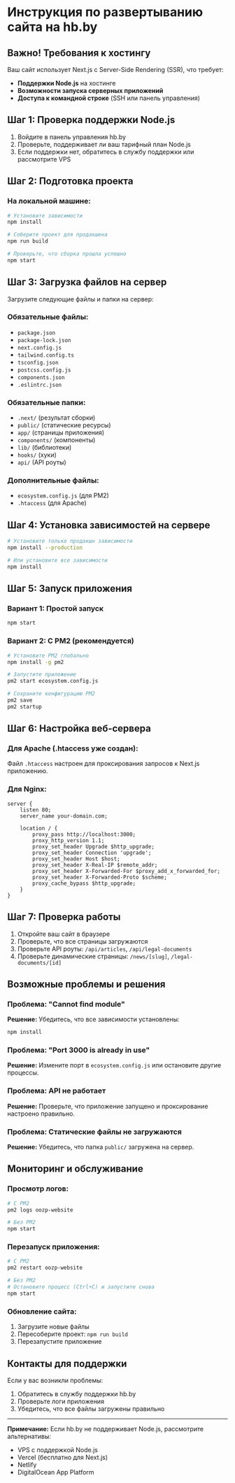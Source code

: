 # Инструкция по развертыванию сайта на hb.by

## Важно! Требования к хостингу

Ваш сайт использует Next.js с Server-Side Rendering (SSR), что требует:
- **Поддержки Node.js** на хостинге
- **Возможности запуска серверных приложений**
- **Доступа к командной строке** (SSH или панель управления)

## Шаг 1: Проверка поддержки Node.js

1. Войдите в панель управления hb.by
2. Проверьте, поддерживает ли ваш тарифный план Node.js
3. Если поддержки нет, обратитесь в службу поддержки или рассмотрите VPS

## Шаг 2: Подготовка проекта

### На локальной машине:

```bash
# Установите зависимости
npm install

# Соберите проект для продакшена
npm run build

# Проверьте, что сборка прошла успешно
npm start
```

## Шаг 3: Загрузка файлов на сервер

Загрузите следующие файлы и папки на сервер:

### Обязательные файлы:
- `package.json`
- `package-lock.json`
- `next.config.js`
- `tailwind.config.ts`
- `tsconfig.json`
- `postcss.config.js`
- `components.json`
- `.eslintrc.json`

### Обязательные папки:
- `.next/` (результат сборки)
- `public/` (статические ресурсы)
- `app/` (страницы приложения)
- `components/` (компоненты)
- `lib/` (библиотеки)
- `hooks/` (хуки)
- `api/` (API роуты)

### Дополнительные файлы:
- `ecosystem.config.js` (для PM2)
- `.htaccess` (для Apache)

## Шаг 4: Установка зависимостей на сервере

```bash
# Установите только продакшн зависимости
npm install --production

# Или установите все зависимости
npm install
```

## Шаг 5: Запуск приложения

### Вариант 1: Простой запуск
```bash
npm start
```

### Вариант 2: С PM2 (рекомендуется)
```bash
# Установите PM2 глобально
npm install -g pm2

# Запустите приложение
pm2 start ecosystem.config.js

# Сохраните конфигурацию PM2
pm2 save
pm2 startup
```

## Шаг 6: Настройка веб-сервера

### Для Apache (.htaccess уже создан):
Файл `.htaccess` настроен для проксирования запросов к Next.js приложению.

### Для Nginx:
```nginx
server {
    listen 80;
    server_name your-domain.com;
    
    location / {
        proxy_pass http://localhost:3000;
        proxy_http_version 1.1;
        proxy_set_header Upgrade $http_upgrade;
        proxy_set_header Connection 'upgrade';
        proxy_set_header Host $host;
        proxy_set_header X-Real-IP $remote_addr;
        proxy_set_header X-Forwarded-For $proxy_add_x_forwarded_for;
        proxy_set_header X-Forwarded-Proto $scheme;
        proxy_cache_bypass $http_upgrade;
    }
}
```

## Шаг 7: Проверка работы

1. Откройте ваш сайт в браузере
2. Проверьте, что все страницы загружаются
3. Проверьте API роуты: `/api/articles`, `/api/legal-documents`
4. Проверьте динамические страницы: `/news/[slug]`, `/legal-documents/[id]`

## Возможные проблемы и решения

### Проблема: "Cannot find module"
**Решение:** Убедитесь, что все зависимости установлены:
```bash
npm install
```

### Проблема: "Port 3000 is already in use"
**Решение:** Измените порт в `ecosystem.config.js` или остановите другие процессы.

### Проблема: API не работает
**Решение:** Проверьте, что приложение запущено и проксирование настроено правильно.

### Проблема: Статические файлы не загружаются
**Решение:** Убедитесь, что папка `public/` загружена на сервер.

## Мониторинг и обслуживание

### Просмотр логов:
```bash
# С PM2
pm2 logs oozp-website

# Без PM2
npm start
```

### Перезапуск приложения:
```bash
# С PM2
pm2 restart oozp-website

# Без PM2
# Остановите процесс (Ctrl+C) и запустите снова
npm start
```

### Обновление сайта:
1. Загрузите новые файлы
2. Пересоберите проект: `npm run build`
3. Перезапустите приложение

## Контакты для поддержки

Если у вас возникли проблемы:
1. Обратитесь в службу поддержки hb.by
2. Проверьте логи приложения
3. Убедитесь, что все файлы загружены правильно

---

**Примечание:** Если hb.by не поддерживает Node.js, рассмотрите альтернативы:
- VPS с поддержкой Node.js
- Vercel (бесплатно для Next.js)
- Netlify
- DigitalOcean App Platform
